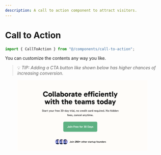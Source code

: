 ```yaml
---
description: A call to action component to attract visitors.
---
```


# Call to Action

```typescript
import { CallToAction } from "@/components/call-to-action";
```

You can customize the contents any way you like.&#x20;

> 💡 _TIP: Adding a CTA button like shown below has higher chances of increasing conversion._

<figure><img src="../.gitbook/assets/image (1) (1).png" alt=""><figcaption></figcaption></figure>

